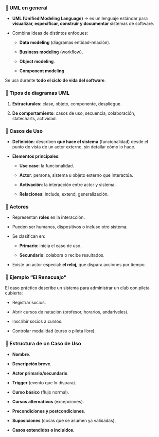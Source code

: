 ### 🔹 UML en general

- **UML (Unified Modeling Language)** → es un lenguaje estándar para **visualizar, especificar, construir y documentar** sistemas de software.
    
- Combina ideas de distintos enfoques:
    
    - **Data modeling** (diagramas entidad-relación).
        
    - **Business modeling** (workflow).
        
    - **Object modeling**.
        
    - **Component modeling**.
        

Se usa durante **todo el ciclo de vida del software**.

### 🔹 Tipos de diagramas UML

1. **Estructurales**: clase, objeto, componente, despliegue.
    
2. **De comportamiento**: casos de uso, secuencia, colaboración, statecharts, actividad.
    

### 🔹 Casos de Uso

- **Definición**: describen **qué hace el sistema** (funcionalidad) desde el punto de vista de un actor externo, sin detallar cómo lo hace.
    
- **Elementos principales**:
    
    - **Use case**: la funcionalidad.
        
    - **Actor**: persona, sistema u objeto externo que interactúa.
        
    - **Activación**: la interacción entre actor y sistema.
        
    - **Relaciones**: include, extend, generalización.
        

### 🔹 Actores

- Representan **roles** en la interacción.
    
- Pueden ser humanos, dispositivos o incluso otro sistema.
    
- Se clasifican en:
    
    - **Primario**: inicia el caso de uso.
        
    - **Secundario**: colabora o recibe resultados.
        
- Existe un actor especial: **el reloj**, que dispara acciones por tiempo.
    

### 🔹 Ejemplo “El Renacuajo”

El caso práctico describe un sistema para administrar un club con pileta cubierta:

- Registrar socios.
    
- Abrir cursos de natación (profesor, horarios, andariveles).
    
- Inscribir socios a cursos.
    
- Controlar modalidad (curso o pileta libre).
    

### 🔹 Estructura de un Caso de Uso

- **Nombre**.
    
- **Descripción breve**.
    
- **Actor primario/secundario**.
    
- **Trigger** (evento que lo dispara).
    
- **Curso básico** (flujo normal).
    
- **Cursos alternativos** (excepciones).
    
- **Precondiciones y postcondiciones**.
    
- **Suposiciones** (cosas que se asumen ya validadas).
    
- **Casos extendidos o incluidos**.